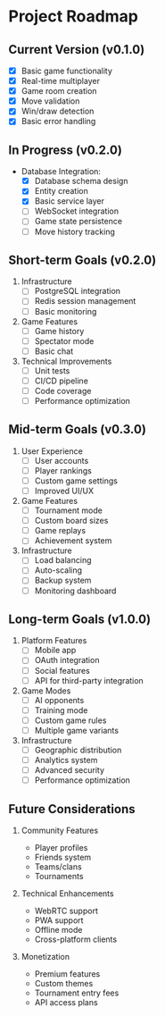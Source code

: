 # Project Roadmap

## Current Version (v0.1.0)
- [x] Basic game functionality
- [x] Real-time multiplayer
- [x] Game room creation
- [x] Move validation
- [x] Win/draw detection
- [x] Basic error handling

## In Progress (v0.2.0)
- Database Integration:
  - [x] Database schema design
  - [x] Entity creation
  - [x] Basic service layer
  - [ ] WebSocket integration
  - [ ] Game state persistence
  - [ ] Move history tracking

## Short-term Goals (v0.2.0)
1. Infrastructure
   - [ ] PostgreSQL integration
   - [ ] Redis session management
   - [ ] Basic monitoring

2. Game Features
   - [ ] Game history
   - [ ] Spectator mode
   - [ ] Basic chat

3. Technical Improvements
   - [ ] Unit tests
   - [ ] CI/CD pipeline
   - [ ] Code coverage
   - [ ] Performance optimization

## Mid-term Goals (v0.3.0)
1. User Experience
   - [ ] User accounts
   - [ ] Player rankings
   - [ ] Custom game settings
   - [ ] Improved UI/UX

2. Game Features
   - [ ] Tournament mode
   - [ ] Custom board sizes
   - [ ] Game replays
   - [ ] Achievement system

3. Infrastructure
   - [ ] Load balancing
   - [ ] Auto-scaling
   - [ ] Backup system
   - [ ] Monitoring dashboard

## Long-term Goals (v1.0.0)
1. Platform Features
   - [ ] Mobile app
   - [ ] OAuth integration
   - [ ] Social features
   - [ ] API for third-party integration

2. Game Modes
   - [ ] AI opponents
   - [ ] Training mode
   - [ ] Custom game rules
   - [ ] Multiple game variants

3. Infrastructure
   - [ ] Geographic distribution
   - [ ] Analytics system
   - [ ] Advanced security
   - [ ] Performance optimization

## Future Considerations
1. Community Features
   - Player profiles
   - Friends system
   - Teams/clans
   - Tournaments

2. Technical Enhancements
   - WebRTC support
   - PWA support
   - Offline mode
   - Cross-platform clients

3. Monetization
   - Premium features
   - Custom themes
   - Tournament entry fees
   - API access plans